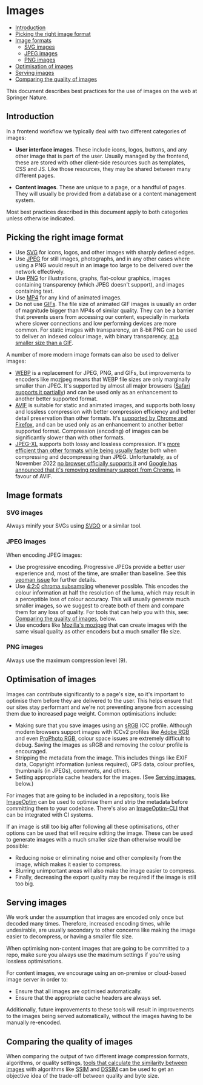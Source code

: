 # Images

* [Introduction](#introduction)
* [Picking the right image format](#picking-the-right-image-format)
* [Image formats](#image-formats)
  * [SVG images](#svg-images)
  * [JPEG images](#jpeg-images)
  * [PNG images](#png-images)
* [Optimisation of images](#optimisation-of-images)
* [Serving images](#serving-images)
* [Comparing the quality of images](#comparing-the-quality-of-images)

This document describes best practices for the use of images on the web at Springer Nature.

## Introduction

In a frontend workflow we typically deal with two different categories of images:

* **User interface images**. These include icons, logos, buttons, and any other image that is part of the user. Usually managed by the frontend, these are stored with other client-side resources such as templates, CSS and JS. Like those resources, they may be shared between many different pages.

* **Content images**. These are unique to a page, or a handful of pages. They will usually be provided from a database or a content management system.

Most best practices described in this document apply to both categories unless otherwise indicated.

## Picking the right image format

* Use [SVG](https://en.wikipedia.org/wiki/Scalable_Vector_Graphics) for icons, logos, and other images with sharply defined edges.
* Use [JPEG](https://en.wikipedia.org/wiki/JPEG) for still images, photographs, and in any other cases where using a PNG would result in an image too large to be delivered over the network effectively.
* Use [PNG](https://en.wikipedia.org/wiki/Portable_Network_Graphics) for illustrations, graphs, flat-colour graphics, images containing transparency (which JPEG doesn't support), and images containing text.
* Use [MP4](https://en.wikipedia.org/wiki/MPEG-4_Part_14) for any kind of animated images.
* Do not use [GIFs](https://en.wikipedia.org/wiki/GIF). The file size of animated GIF images is usually an order of magnitude bigger than MP4s of similar quality. They can be a barrier that prevents users from accessing our content, especially in markets where slower connections and low performing devices are more common. For static images with transparency, an 8-bit PNG can be used to deliver an indexed colour image, with binary transparency, [at a smaller size than a GIF](https://helpx.adobe.com/photoshop-elements/using/optimizing-images-gif-or-png.html).

A number of more modern image formats can also be used to deliver images:

* [WEBP](https://en.wikipedia.org/wiki/WebP) is a replacement for JPEG, PNG, and GIFs, but improvements to encoders like mozjpeg means that WEBP file sizes are only marginally smaller than JPEG. It's supported by almost all major browsers ([Safari supports it partially](https://caniuse.com/webp)) and can be used only as an enhancement to another better supported format.
* [AVIF](https://en.wikipedia.org/wiki/AVIF) is suitable for static and animated images, and supports both lossy and lossless compression with better compression efficiency and better detail preservation than other formats. It's [supported by Chrome and Firefox](https://caniuse.com/avif), and can be used only as an enhancement to another better supported format. Compression (encoding) of images can be significantly slower than with other formats.
* [JPEG-XL](https://en.wikipedia.org/wiki/JPEG_XL) supports both lossy and lossless compression. It's [more efficient than other formats while being usually faster](https://cloudinary.com/blog/how_jpeg_xl_compares_to_other_image_codecs
) both when compressing and decompressing than JPEG. Unfortunately, as of November 2022 [no browser officially supports it](https://caniuse.com/jpegxl) and [Google has announced that it's removing preliminary support from Chrome](https://www.theregister.com/2022/10/31/jpeg_xl_axed_chrome/), in favour of AVIF.

## Image formats

### SVG images

Always minify your SVGs using [SVGO](https://github.com/svg/svgo) or a similar tool.

### JPEG images

When encoding JPEG images:

* Use progressive encoding. Progressive JPEGs provide a better user experience and, most of the time, are smaller than baseline. See this [yeoman issue](https://github.com/yeoman/yeoman/issues/810) for further details.
* Use [4:2:0](https://en.wikipedia.org/wiki/Chroma_subsampling#4:2:0) [chroma subsampling](https://en.wikipedia.org/wiki/Chroma_subsampling) whenever possible. This encodes the colour information at half the resolution of the luma, which may result in a perceptible loss of colour accuracy. This will usually generate much smaller images, so we suggest to create both of them and compare them for any loss of quality. For tools that can help you with this, see: [Comparing the quality of images](#comparing-the-quality-of-images), below.
* Use encoders like [Mozilla's mozjpeg](https://github.com/mozilla/mozjpeg) that can create images with the same visual quality as other encoders but a much smaller file size.

### PNG images

Always use the maximum compression level (9).

## Optimisation of images

Images can contribute significantly to a page's size, so it's important to optimise them before they are delivered to the user. This helps ensure that our sites stay performant and we're not preventing anyone from accessing them due to increased page weight. Common optimisations include:

* Making sure that you save images using an [sRGB](https://en.wikipedia.org/wiki/SRGB) ICC profile. Although modern browsers support images with ICCv2 profiles like [Adobe RGB](https://en.wikipedia.org/wiki/Adobe_RGB_color_space) and even [ProPhoto RGB](https://en.wikipedia.org/wiki/ProPhoto_RGB_color_space), colour space issues are extremely difficult to debug. Saving the images as sRGB and removing the colour profile is encouraged.
* Stripping the metadata from the image. This includes things like EXIF data, Copyright information (unless required), GPS data, colour profiles, thumbnails (in JPEGs), comments, and others.
* Setting appropriate cache headers for the images. (See [Serving images](#serving-images), below.)

For images that are going to be included in a repository, tools like [ImageOptim](https://imageoptim.com/mac) can be used to optimise them and strip the metadata before committing them to your codebase. There's also an [ImageOptim-CLI](https://github.com/JamieMason/ImageOptim-CLI) that can be integrated with CI systems.

If an image is still too big after following all these optimisations, other options can be used that will require editing the image. These can be used to generate images with a much smaller size than otherwise would be possible:

* Reducing noise or eliminating noise and other complexity from the image, which makes it easier to compress.
* Blurring unimportant areas will also make the image easier to compress.
* Finally, decreasing the export quality may be required if the image is still too big.

## Serving images

We work under the assumption that images are encoded only once but decoded many times. Therefore, increased encoding times, while undesirable, are usually secondary to other concerns like making the image easier to decompress, or having a smaller file size.

When optimising non-content images that are going to be committed to a repo, make sure you always use the maximum settings if you're using lossless optimisations.

For content images, we encourage using an on-premise or cloud-based image server in order to:

* Ensure that all images are optimised automatically.
* Ensure that the appropriate cache headers are always set.

Additionally, future improvements to these tools will result in improvements to the images being served automatically, without the images having to be manually re-encoded.

## Comparing the quality of images

When comparing the output of two different image compression formats, algorithms, or quality settings, [tools that calculate the similarity between images](https://github.com/kornelski/dssim) with algorithms like [SSIM](http://en.wikipedia.org/wiki/Structural_similarity) and [DSSIM](https://github.com/kornelski/dssim) can be used to get an objective idea of the trade-off between quality and byte size.
